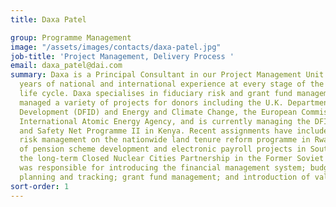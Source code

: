 ```yaml
---
title: Daxa Patel

group: Programme Management
image: "/assets/images/contacts/daxa-patel.jpg"
job-title: 'Project Management, Delivery Process '
email: daxa_patel@dai.com
summary: Daxa is a Principal Consultant in our Project Management Unit. She has 15
  years of national and international experience at every stage of the programme management
  life cycle. Daxa specialises in fiduciary risk and grant fund management. She has
  managed a variety of projects for donors including the U.K. Departments for International
  Development (DFID) and Energy and Climate Change, the European Commission, and the
  International Atomic Energy Agency, and is currently managing the DFID-funded Hunger
  and Safety Net Programme II in Kenya. Recent assignments have included fiduciary
  risk management on the nationwide land tenure reform programme in Rwanda and management
  of pension scheme development and electronic payroll projects in South Sudan. On
  the long-term Closed Nuclear Cities Partnership in the Former Soviet Union, Daxa
  was responsible for introducing the financial management system; budget forecasting,
  planning and tracking; grant fund management; and introduction of value-added monitoring.
sort-order: 1
---
```


